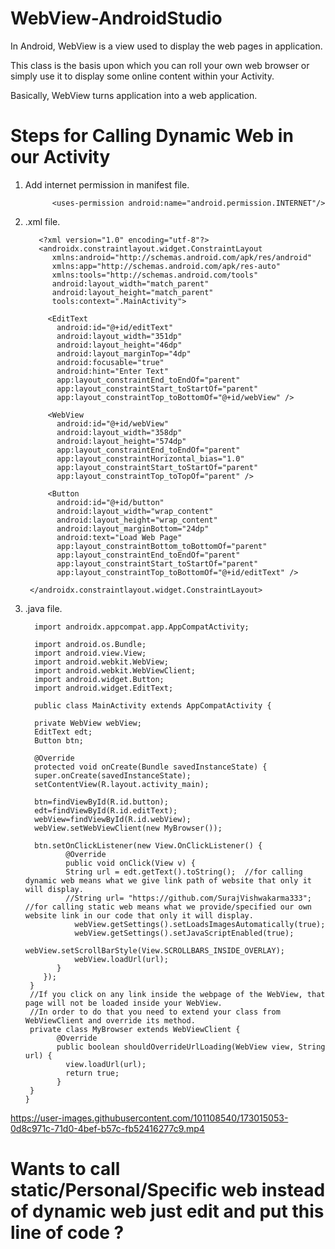 # WebView-AndroidStudio
In Android, WebView is a view used to display the web pages in application. 

This class is the basis upon which you can roll your own web browser or simply use it to display some online content within your Activity.

Basically, WebView turns application into a web application.

# Steps for Calling Dynamic Web in our Activity

1. Add internet permission in manifest file.

             <uses-permission android:name="android.permission.INTERNET"/>
             
2. .xml file.

          <?xml version="1.0" encoding="utf-8"?>
          <androidx.constraintlayout.widget.ConstraintLayout
             xmlns:android="http://schemas.android.com/apk/res/android"
             xmlns:app="http://schemas.android.com/apk/res-auto"
             xmlns:tools="http://schemas.android.com/tools"
             android:layout_width="match_parent"
             android:layout_height="match_parent"
             tools:context=".MainActivity">
    
            <EditText
              android:id="@+id/editText"
              android:layout_width="351dp"
              android:layout_height="46dp"
              android:layout_marginTop="4dp"
              android:focusable="true"
              android:hint="Enter Text"
              app:layout_constraintEnd_toEndOf="parent"
              app:layout_constraintStart_toStartOf="parent"
              app:layout_constraintTop_toBottomOf="@+id/webView" />

            <WebView
              android:id="@+id/webView"
              android:layout_width="358dp"
              android:layout_height="574dp"
              app:layout_constraintEnd_toEndOf="parent"
              app:layout_constraintHorizontal_bias="1.0"
              app:layout_constraintStart_toStartOf="parent"
              app:layout_constraintTop_toTopOf="parent" />

            <Button
              android:id="@+id/button"
              android:layout_width="wrap_content"
              android:layout_height="wrap_content"
              android:layout_marginBottom="24dp"
              android:text="Load Web Page"
              app:layout_constraintBottom_toBottomOf="parent"
              app:layout_constraintEnd_toEndOf="parent"
              app:layout_constraintStart_toStartOf="parent"
              app:layout_constraintTop_toBottomOf="@+id/editText" />

        </androidx.constraintlayout.widget.ConstraintLayout>
        
        
3. .java file.



         import androidx.appcompat.app.AppCompatActivity;

         import android.os.Bundle;
         import android.view.View;
         import android.webkit.WebView;
         import android.webkit.WebViewClient;
         import android.widget.Button;
         import android.widget.EditText;

         public class MainActivity extends AppCompatActivity {

         private WebView webView;
         EditText edt;
         Button btn;

         @Override
         protected void onCreate(Bundle savedInstanceState) {
         super.onCreate(savedInstanceState);
         setContentView(R.layout.activity_main);

         btn=findViewById(R.id.button);
         edt=findViewById(R.id.editText);
         webView=findViewById(R.id.webView);
         webView.setWebViewClient(new MyBrowser());

         btn.setOnClickListener(new View.OnClickListener() {
                @Override
                public void onClick(View v) {
                String url = edt.getText().toString();  //for calling dynamic web means what we give link path of website that only it will display.
                //String url= "https://github.com/SurajVishwakarma333";  //for calling static web means what we provide/specified our own website link in our code that only it will display.
                  webView.getSettings().setLoadsImagesAutomatically(true);
                  webView.getSettings().setJavaScriptEnabled(true);
                  webView.setScrollBarStyle(View.SCROLLBARS_INSIDE_OVERLAY);
                  webView.loadUrl(url);
              }
           });
        }
        //If you click on any link inside the webpage of the WebView, that page will not be loaded inside your WebView. 
        //In order to do that you need to extend your class from WebViewClient and override its method. 
        private class MyBrowser extends WebViewClient {
              @Override
              public boolean shouldOverrideUrlLoading(WebView view, String url) {
                view.loadUrl(url);
                return true;
              }
        }
       }

https://user-images.githubusercontent.com/101108540/173015053-0d8c971c-71d0-4bef-b57c-fb52416277c9.mp4


# Wants to call static/Personal/Specific web instead of dynamic web just edit and put this line of code ? 




